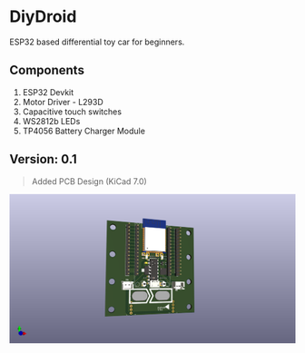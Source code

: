 # DiyDroid
ESP32 based differential toy car for beginners.

## Components

1. ESP32 Devkit
2. Motor Driver - L293D
3. Capacitive touch switches
4. WS2812b LEDs
5. TP4056 Battery Charger Module

## Version: 0.1
> Added PCB Design (KiCad 7.0)

![3Dview](https://github.com/Amal-George/DiyDroid/blob/main/DiyDroidPCB/DiyDroid3DView.png)
